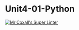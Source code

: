 # Unit4-01-Python
[![Mr Coxall's Super Linter](https://github.com/ICS3U-Programming-TamerZ/Unit4-01-Python/workflows/Mr%20Coxall's%20Super%20Linter/badge.svg)](https://github.com/ICS3U-Programming-TamerZ/Unit4-01-Python/actions/)
